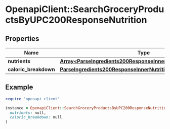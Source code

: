# OpenapiClient::SearchGroceryProductsByUPC200ResponseNutrition

## Properties

| Name | Type | Description | Notes |
| ---- | ---- | ----------- | ----- |
| **nutrients** | [**Array&lt;ParseIngredients200ResponseInnerNutritionNutrientsInner&gt;**](ParseIngredients200ResponseInnerNutritionNutrientsInner.md) |  |  |
| **caloric_breakdown** | [**ParseIngredients200ResponseInnerNutritionCaloricBreakdown**](ParseIngredients200ResponseInnerNutritionCaloricBreakdown.md) |  |  |

## Example

```ruby
require 'openapi_client'

instance = OpenapiClient::SearchGroceryProductsByUPC200ResponseNutrition.new(
  nutrients: null,
  caloric_breakdown: null
)
```

